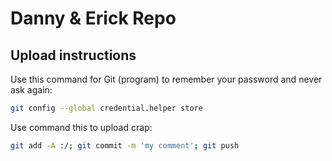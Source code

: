 # Danny & Erick Repo 

## Upload instructions

Use this command for Git (program) to remember your password and never ask again:
```bash
git config --global credential.helper store
```

Use command this to upload crap:
```bash
git add -A :/; git commit -m 'my comment'; git push
```
